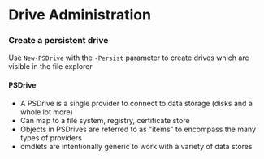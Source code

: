 # Drive Administration

### Create a persistent drive

Use `New-PSDrive` with the `-Persist` parameter to create drives which are visible in the file explorer

#### PSDrive

- A PSDrive is a single provider to connect to data storage (disks and a whole lot more)
- Can map to a file system, registry, certificate store
- Objects in PSDrives are referred to as "items" to encompass the many types of providers
- cmdlets are intentionally generic to work with a variety of data stores
